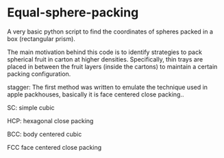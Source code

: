 # Equal-sphere-packing

A very basic python script to find the coordinates of spheres packed in a box (rectangular prism). 

The main motivation behind this code is to identify strategies to pack spherical fruit in carton at higher densities. Specifically, thin trays are placed in between the fruit layers (inside the cartons) to maintain a certain packing configuration.

stagger:
The first method was written to emulate the technique used in apple packhouses, basically it is face centered close packing..

SC:
simple cubic

HCP:
hexagonal close packing

BCC:
body centered cubic

FCC
face centered close packing
